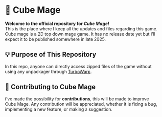 

# 🎩 Cube Mage

**Welcome to the official repository for *Cube Mage*!**   
This is the place where I keep all the updates and files regarding this game. Cube mage is a 2D top down mage game.
It has no release date yet but i'll expect it to be published somewhere in late 2025.


## 💡 Purpose of This Repository

In this repo, anyone can directly access zipped files of the game without using any unpackager through [TurboWarp](https://turbowarp.org/).



## 🚀 Contributing to Cube Mage

i've made the possibility for **contributions**, this will be made to improve Cube Mage.
Any contribution will be appreciated, whether it is fixing a bug, implementing a new feature, or making a suggestion.
